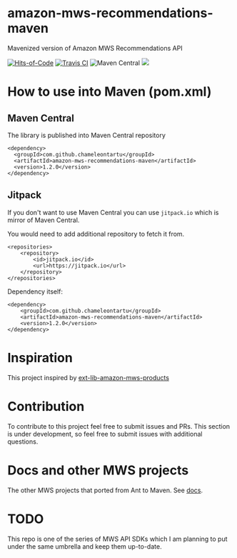# amazon-mws-recommendations-maven
Mavenized version of Amazon MWS Recommendations API

[![Hits-of-Code](https://hitsofcode.com/github/chameleontartu/amazon-mws-recommendations-maven)](https://hitsofcode.com/view/github/chameleontartu/amazon-mws-recommendations-maven)
[![Travis CI](https://travis-ci.org/ChameleonTartu/amazon-mws-recommendations-maven.svg?branch=master)](https://travis-ci.org/ChameleonTartu/amazon-mws-recommendations-maven)
![Maven Central](https://img.shields.io/maven-central/v/com.github.chameleontartu/amazon-mws-recommendations-maven)
[![](https://jitpack.io/v/ChameleonTartu/amazon-mws-recommendations-maven.svg)](https://jitpack.io/#ChameleonTartu/amazon-mws-recommendations-maven)



# How to use into Maven (pom.xml)


## Maven Central

The library is published into Maven Central repository

```
<dependency>
  <groupId>com.github.chameleontartu</groupId>
  <artifactId>amazon-mws-recommendations-maven</artifactId>
  <version>1.2.0</version>
</dependency>
```

## Jitpack

If you don't want to use Maven Central you can use `jitpack.io` which is mirror of Maven Central.

You would need to add additional repository to fetch it from.

```
<repositories>
    <repository>
        <id>jitpack.io</id>
        <url>https://jitpack.io</url>
    </repository>
</repositories>
```

Dependency itself:
```
<dependency>
    <groupId>com.github.chameleontartu</groupId>
    <artifactId>amazon-mws-recommendations-maven</artifactId>
    <version>1.2.0</version>
</dependency>
```


# Inspiration

This project inspired by [ext-lib-amazon-mws-products](https://github.com/trifonnt/ext-lib-amazon-mws-products)

# Contribution

To contribute to this project feel free to submit issues and PRs. This section is under development, so feel free to submit issues with additional questions.

# Docs and other MWS projects

The other MWS projects that ported from Ant to Maven. See [docs](https://github.com/ChameleonTartu/amazon-mws-docs).

# TODO

This repo is one of the series of MWS API SDKs which I am planning to put under the same umbrella and keep them up-to-date.
